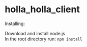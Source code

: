 holla_holla_client
==================

Installing:

Download and install node.js  
In the root directory run: `npm install`
